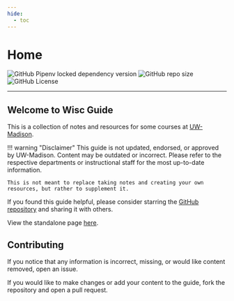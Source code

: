 ```yaml
---
hide:
  - toc
---
```


# Home

![GitHub Pipenv locked dependency version](https://img.shields.io/github/pipenv/locked/dependency-version/twangodev/wisc/mkdocs)
![GitHub repo size](https://img.shields.io/github/repo-size/twangodev/wisc)
![GitHub License](https://img.shields.io/github/license/twangodev/wisc)

---

##  Welcome to Wisc Guide

This is a collection of notes and resources for some courses at [UW-Madison](https://www.wisc.edu/).

!!! warning "Disclaimer"
    This guide is not updated, endorsed, or approved by UW-Madison. Content may be outdated or incorrect. 
    Please refer to the respective departments or instructional staff for the most up-to-date information.

    This is not meant to replace taking notes and creating your own resources, but rather to supplement it.

If you found this guide helpful, please consider starring the [GitHub repository](https://github.com/twangodev/wisc) and sharing it with others.

View the standalone page [here](https://wisc.twango.dev/print_page.html).

## Contributing
If you notice that any information is incorrect, missing, or would like content removed, open an issue.

If you would like to make changes or add your content to the guide, fork the repository and open a pull request.